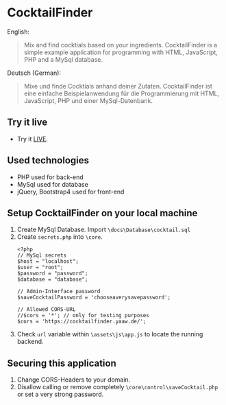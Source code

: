 

# CocktailFinder

English:
> Mix and find cocktials based on your ingredients. CocktailFinder is a simple example application for programming with HTML, JavaScript, PHP and a MySql database.

Deutsch (German):

> Mixe und finde Cocktials anhand deiner Zutaten. CocktailFinder ist eine einfache Beispielanwendung für die Programmierung mit HTML, JavaScript, PHP und einer MySql-Datenbank.

## Try it live
* Try it [LIVE](https://cocktailfinder.yaaw.de/).

## Used technologies
* PHP used for back-end
* MySql used for database
* jQuery, Bootstrap4 used for front-end

## Setup CocktailFinder on your local machine 

1. Create MySql Database. Import `\docs\Database\cocktail.sql`
2. Create `secrets.php` into `\core`.
    ```
    <?php
    // MySql secrets
    $host = "localhost";
    $user = "root";
    $password = "password";
    $database = "database";
    
    // Admin-Interface password
    $saveCocktailPassword = 'chooseaverysavepassword';
    
    // Allowed CORS-URL
    //$cors = '*'; // only for testing purposes
    $cors = 'https://cocktailfinder.yaaw.de/';
    ```
3. Check `url` variable within `\assets\js\app.js` to locate the running backend.

## Securing this application
1. Change CORS-Headers to your domain.
2. Disallow calling or remove completely `\core\control\saveCocktail.php` or set a very strong password.